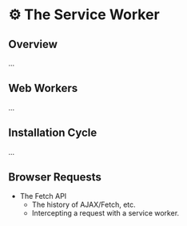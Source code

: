 # ⚙️ The Service Worker

## Overview

...

## Web Workers

...

## Installation Cycle

...

## Browser Requests

* The Fetch API
  * The history of AJAX/Fetch, etc.
  * Intercepting a request with a service worker.

